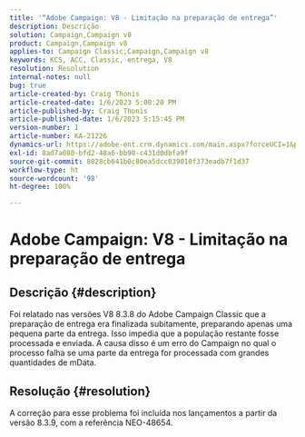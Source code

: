 ```yaml
---
title: '“Adobe Campaign: V8 - Limitação na preparação de entrega”'
description: Descrição
solution: Campaign,Campaign v8
product: Campaign,Campaign v8
applies-to: Campaign Classic,Campaign,Campaign v8
keywords: KCS, ACC, Classic, entrega, V8
resolution: Resolution
internal-notes: null
bug: true
article-created-by: Craig Thonis
article-created-date: 1/6/2023 5:00:20 PM
article-published-by: Craig Thonis
article-published-date: 1/6/2023 5:15:45 PM
version-number: 1
article-number: KA-21226
dynamics-url: https://adobe-ent.crm.dynamics.com/main.aspx?forceUCI=1&pagetype=entityrecord&etn=knowledgearticle&id=dea8e698-e38d-ed11-81ac-6045bd006149
exl-id: 8ad7a080-bfd2-48a6-bb90-c431d0dbfa9f
source-git-commit: 8028cb641b0c80ea5dcc039010f373eadb7f1d37
workflow-type: ht
source-wordcount: '98'
ht-degree: 100%

---
```


# Adobe Campaign: V8 - Limitação na preparação de entrega

## Descrição {#description}


Foi relatado nas versões V8 8.3.8 do Adobe Campaign Classic que a preparação de entrega era finalizada subitamente, preparando apenas uma pequena parte da entrega. Isso impedia que a população restante fosse processada e enviada. A causa disso é um erro do Campaign no qual o processo falha se uma parte da entrega for processada com grandes quantidades de mData.


## Resolução {#resolution}


A correção para esse problema foi incluída nos lançamentos a partir da versão 8.3.9, com a referência NEO-48654.

